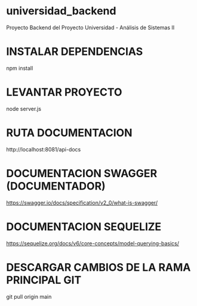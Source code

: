 # universidad_backend
Proyecto Backend del Proyecto Universidad - Análisis de Sistemas II

# INSTALAR DEPENDENCIAS
npm install

# LEVANTAR PROYECTO
node server.js

# RUTA DOCUMENTACION
http://localhost:8081/api-docs

# DOCUMENTACION SWAGGER (DOCUMENTADOR)
https://swagger.io/docs/specification/v2_0/what-is-swagger/

# DOCUMENTACION SEQUELIZE
https://sequelize.org/docs/v6/core-concepts/model-querying-basics/

# DESCARGAR CAMBIOS DE LA RAMA PRINCIPAL GIT
git pull origin main